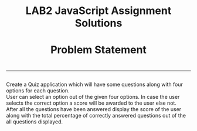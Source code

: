 <h1 align="center"> LAB2 JavaScript Assignment Solutions <h1>


<h1 align="center">Problem Statement<h1>
<hr>

###
Create a Quiz application which will have some questions along with four options for each
question. <br>
User can select an option out of the given four options. In case the user selects the correct
option a score will be awarded to the user else not. <br>
After all the questions have been answered display the score of the user along with the total
percentage of correctly answered questions out of the all questions displayed.